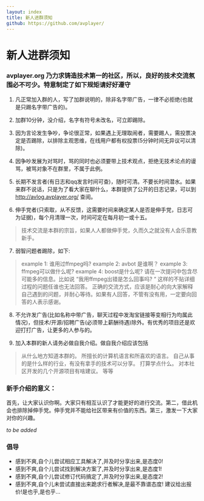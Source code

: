 ```yaml
---
layout: index
title: 新人进群须知
github: https://github.com/avplayer/
---
```


新人进群须知
===
 
### avplayer.org 乃力求铸造技术第一的社区，所以，良好的技术交流氛围必不可少。特意制定了如下规矩请好好遵守


1. 凡正常加入群的人，写了加群说明的，除非名字带广告，一律不必拒绝(也就是只踢名字带广告的)。

2. 加群10分钟，没介绍，名字有符号未改名，可立即踢除。

3. 因为言论发生争吵，争论很正常，如果遇上无理取闹者，需要踢人，需投票决定是否踢除，以排除主观思维，在线用户都有权投票(5分钟时间无异议可以清除)。

4. 因争吵发展为对骂时，骂的同时也必须要带上技术观点，拒绝无技术论点的谩骂，被骂对象不在群里，不属于此例。

5. 长期不发言者(有日志和qq发言时间可查)，随时可清。不要长时间潜水。如果来群不说话，只是为了看大家在聊什么，本群提供了公开的日志记录，可以到 http://avlog.avplayer.org/ 查阅。

6. 伸手党者(只索取，从不反馈，这需要时间来确定某人是否是伸手党，日志可为证据)，每个月清理一次，时间可定在每月初一或十五。

  > 技术交流是本群的宗旨，如果人人都做伸手党，久而久之就没有人会乐意教新手。

7. 弱智问题者踢除，如下:

  > example 1: 谁用过ffmpeg吗?
  > example 2: avbot 是谁啊？
  > example 3: ffmpeg可以做什么呢?
  > example 4: boost是什么呢?
  > 请在一次提问中包含尽可能多的信息。比如说 “我用ffmpeg出错是怎么回事吗? “ 这样的不贴详细过程的问题任谁也无法回答。
  > 正确的交流方式，应该是耐心的向大家解释自己遇到的问题，并耐心等待。如果有人回答，不管有没有用，一定要向回答的人表示感谢。

8. 不允许发广告(比如名称中带广告，聊天过程中发淘宝链接等变相行为均属此情况)，但技术/开源/招聘广告(必须带上薪酬待遇)除外。有优秀的项目还是欢迎打打广告，让更多的人参与的。

9. 加入本群的新人请务必做自我介绍。做自我介绍应该包括

  > 从什么地方知道本群的。
  > 所擅长的计算机语言和所喜欢的语言。
  > 自己从事的是什么样的行业，有没有拿手的技术可以分享。
  > 打算学点什么。
  > 对本社区开发的几个开源项目有啥建议。
  > 等等


### 新手介绍的意义：
	
首先，让大家认识你啊。大家只有相互认识了才能更好的进行交流。第二，借此机会也排除掉伸手党。伸手党并不能给社区带来有价值的东西。第三，激发一下大家对你的兴趣。

	       
*to be added*

### 倡导

  * 感到不爽,自个儿尝试相应工具解决了,并及时分享出来,是态度0!
  * 感到不爽,自个儿尝试找到解决方案了,并及时分享出来,是态度1!
  * 感到不爽,自个儿尝试修订代码搞定了,并及时分享出来,是态度2!
  * 感到不爽,自个儿未尝试直接出来跪求行者解决,是最不靠谱态度! 建议给出报价!是也乎,是也乎...
